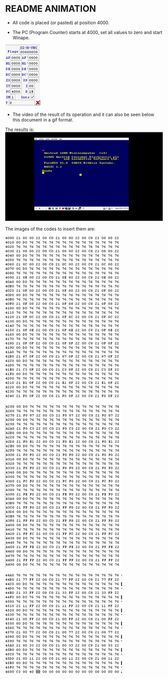 # README ANIMATION

- All code is placed (or pasted) at position 4000.

- The PC (Program Counter) starts at 4000, set all values to zero and start Winape.

![](https://github.com/aggranadoss/amstradcpc-machine-code/blob/master/images/animation/animation.png)

- The video of the result of its operation and it can also be seen
below this document in a gif format.


The results is:
![](https://github.com/aggranadoss/amstradcpc-machine-code/blob/master/images/animation/gifs/animation.gif)

The images of the codes to insert them are:

![](https://github.com/aggranadoss/amstradcpc-machine-code/blob/master/images/animation/a1.png)

![](https://github.com/aggranadoss/amstradcpc-machine-code/blob/master/images/animation/a2.png)

![](https://github.com/aggranadoss/amstradcpc-machine-code/blob/master/images/animation/a3.png)